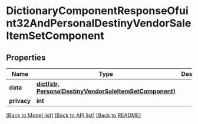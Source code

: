 # DictionaryComponentResponseOfuint32AndPersonalDestinyVendorSaleItemSetComponent

## Properties
Name | Type | Description | Notes
------------ | ------------- | ------------- | -------------
**data** | [**dict(str, PersonalDestinyVendorSaleItemSetComponent)**](PersonalDestinyVendorSaleItemSetComponent.md) |  | [optional] 
**privacy** | **int** |  | [optional] 

[[Back to Model list]](../README.md#documentation-for-models) [[Back to API list]](../README.md#documentation-for-api-endpoints) [[Back to README]](../README.md)


